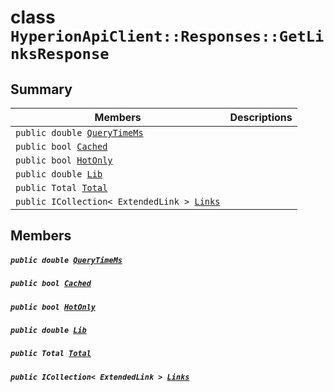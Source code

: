 # class `HyperionApiClient::Responses::GetLinksResponse` 

## Summary

 Members                                | Descriptions                                
----------------------------------------|---------------------------------------------
`public double `[`QueryTimeMs`](#class_hyperion_api_client_1_1_responses_1_1_get_links_response_1aaed05a434b4de2c0ca564fe4e3d8a2ec) | 
`public bool `[`Cached`](#class_hyperion_api_client_1_1_responses_1_1_get_links_response_1a4c2f66ac7e92baee23ff3feaedd0a069) | 
`public bool `[`HotOnly`](#class_hyperion_api_client_1_1_responses_1_1_get_links_response_1aede0d7016e2e36bf71998767504ae13f) | 
`public double `[`Lib`](#class_hyperion_api_client_1_1_responses_1_1_get_links_response_1aadde7ea54f4086c6436402e5cdfb36d8) | 
`public Total `[`Total`](#class_hyperion_api_client_1_1_responses_1_1_get_links_response_1aadea4b415425548b9fbcf43685f59cd1) | 
`public ICollection< ExtendedLink > `[`Links`](#class_hyperion_api_client_1_1_responses_1_1_get_links_response_1af95280e0eabfb15d3ba1a6085775c395) | 

## Members

##### `public double `[`QueryTimeMs`](#class_hyperion_api_client_1_1_responses_1_1_get_links_response_1aaed05a434b4de2c0ca564fe4e3d8a2ec) 

##### `public bool `[`Cached`](#class_hyperion_api_client_1_1_responses_1_1_get_links_response_1a4c2f66ac7e92baee23ff3feaedd0a069) 

##### `public bool `[`HotOnly`](#class_hyperion_api_client_1_1_responses_1_1_get_links_response_1aede0d7016e2e36bf71998767504ae13f) 

##### `public double `[`Lib`](#class_hyperion_api_client_1_1_responses_1_1_get_links_response_1aadde7ea54f4086c6436402e5cdfb36d8) 

##### `public Total `[`Total`](#class_hyperion_api_client_1_1_responses_1_1_get_links_response_1aadea4b415425548b9fbcf43685f59cd1) 

##### `public ICollection< ExtendedLink > `[`Links`](#class_hyperion_api_client_1_1_responses_1_1_get_links_response_1af95280e0eabfb15d3ba1a6085775c395) 

